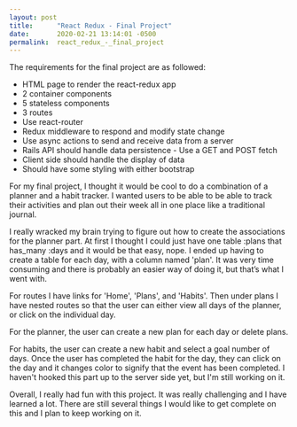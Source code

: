 ```yaml
---
layout: post
title:      "React Redux - Final Project"
date:       2020-02-21 13:14:01 -0500
permalink:  react_redux_-_final_project
---
```



The requirements for the final project are as followed:
* HTML page to render the react-redux app
* 2 container components 
* 5 stateless components
* 3 routes
* Use react-router
* Redux middleware to respond and modify state change
* Use async actions to send and receive data from a server
* Rails API should handle data persistence - Use a GET and POST fetch
* Client side should handle the display of data
* Should have some styling with either bootstrap


For my final project, I thought it would be cool to do a combination of a planner and a habit tracker. I wanted users to be able to be able to track their activities and plan out their week all in one place like a traditional journal.

I really wracked my brain trying to figure out how to create the associations for the planner part. At first I thought I could just have one table :plans that has_many :days and it would be that easy, nope. I ended up having to create a table for each day, with a column named 'plan'. It was very time consuming and there is probably an easier way of doing it, but that’s what I went with. 

For routes I have links for 'Home', 'Plans', and 'Habits'. Then under plans I have nested routes so that the user can either view all days of the planner, or click on the individual day.


For the planner, the user can create a new plan for each day or delete plans. 

For habits, the user can create a new habit and select a goal number of days. Once the user has completed the habit for the day, they can click on the day and it changes color to signify that the event has been completed. I haven't hooked this part up to the server side yet, but I'm still working on it.


Overall, I really had fun with this project. It was really challenging and I have learned a lot. There are still several things I would like to get complete on this and I plan to keep working on it.
